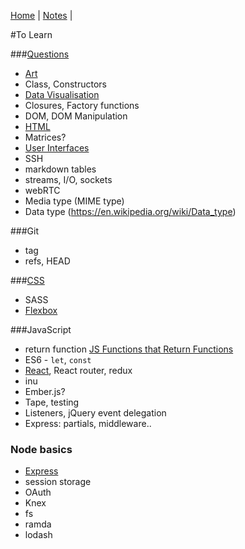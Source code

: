 [Home](README.md) | [Notes](notes.md) |

#To Learn

###[Questions](questions.md)

- [Art](art.md)
- Class, Constructors
- [Data Visualisation](dataVisualisation.md)
- Closures, Factory functions
- DOM, DOM Manipulation
- [HTML](HTML/HTML.md)
- Matrices?
- [User Interfaces](UI.md)
- SSH
- markdown tables
- streams, I/O, sockets
- webRTC
- Media type (MIME type)
- Data type (https://en.wikipedia.org/wiki/Data_type)

###Git
- tag
- refs, HEAD

###[CSS](CSS/CSS.md)
- SASS
- [Flexbox](CSS/flexbox.md)

###JavaScript
- return function [JS Functions that Return Functions](https://davidwalsh.name/javascript-functions)
- ES6 - `let`, `const`
- [React](react/react.md), React router, redux
- inu
- Ember.js?
- Tape, testing
- Listeners, jQuery event delegation
- Express:  partials, middleware..

### Node basics
- [Express](javascript/express.md)
- session storage
- OAuth
- Knex
- fs
- ramda
- lodash

